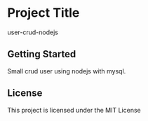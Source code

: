 # Project Title

user-crud-nodejs

## Getting Started

Small crud user using nodejs with mysql.

## License

This project is licensed under the MIT License